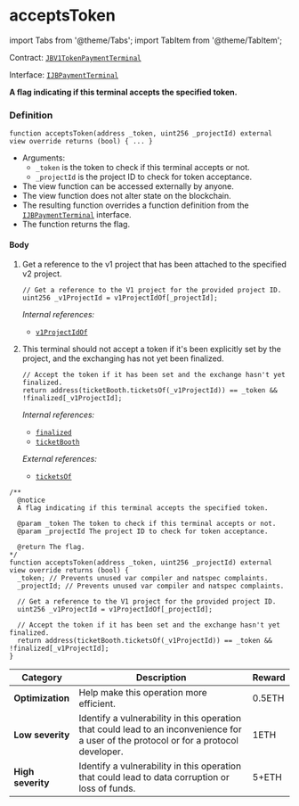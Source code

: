 # acceptsToken

import Tabs from '@theme/Tabs';
import TabItem from '@theme/TabItem';

Contract: [`JBV1TokenPaymentTerminal`](/v4/deprecated/v2/contracts/or-payment-terminals/jbv1tokenpaymentterminal/README.md)​‌

Interface: [`IJBPaymentTerminal`](/v4/deprecated/v2/interfaces/ijbpaymentterminal.md)

<Tabs>
<TabItem value="Step by step" label="Step by step">

**A flag indicating if this terminal accepts the specified token.**

### Definition

```
function acceptsToken(address _token, uint256 _projectId) external view override returns (bool) { ... }
```

* Arguments:
  * `_token` is the token to check if this terminal accepts or not.
  * `_projectId` is the project ID to check for token acceptance.
* The view function can be accessed externally by anyone.
* The view function does not alter state on the blockchain.
* The resulting function overrides a function definition from the [`IJBPaymentTerminal`](/v4/deprecated/v2/interfaces/ijbpaymentterminal.md) interface.
* The function returns the flag.

#### Body

1.  Get a reference to the v1 project that has been attached to the specified v2 project.

    ```
    // Get a reference to the V1 project for the provided project ID.
    uint256 _v1ProjectId = v1ProjectIdOf[_projectId];
    ```

    _Internal references:_

    * [`v1ProjectIdOf`](/v4/deprecated/v2/contracts/or-payment-terminals/jbv1tokenpaymentterminal/properties/v1projectidof.md)

1.  This terminal should not accept a token if it's been explicitly set by the project, and the exchanging has not yet been finalized.

    ```
    // Accept the token if it has been set and the exchange hasn't yet finalized.
    return address(ticketBooth.ticketsOf(_v1ProjectId)) == _token && !finalized[_v1ProjectId];
    ```

    _Internal references:_

    * [`finalized`](/v4/deprecated/v2/contracts/or-payment-terminals/jbv1tokenpaymentterminal/properties/finalized.md)
    * [`ticketBooth`](/v4/deprecated/v2/contracts/or-payment-terminals/jbv1tokenpaymentterminal/properties/ticketbooth.md)

    _External references:_

    * [`ticketsOf`](https://github.com/jbx-protocol/juice-contracts-v1/blob/a91b55e8d264267c338b089aa9a45b29fd8e8f13/contracts/interfaces/ITicketBooth.sol#L69)

</TabItem>

<TabItem value="Code" label="Code">

```
/**
  @notice
  A flag indicating if this terminal accepts the specified token.

  @param _token The token to check if this terminal accepts or not.
  @param _projectId The project ID to check for token acceptance.

  @return The flag.
*/
function acceptsToken(address _token, uint256 _projectId) external view override returns (bool) {
  _token; // Prevents unused var compiler and natspec complaints.
  _projectId; // Prevents unused var compiler and natspec complaints.

  // Get a reference to the V1 project for the provided project ID.
  uint256 _v1ProjectId = v1ProjectIdOf[_projectId];

  // Accept the token if it has been set and the exchange hasn't yet finalized.
  return address(ticketBooth.ticketsOf(_v1ProjectId)) == _token && !finalized[_v1ProjectId];
}
```

</TabItem>

<TabItem value="Bug bounty" label="Bug bounty">

| Category          | Description                                                                                                                            | Reward |
| ----------------- | -------------------------------------------------------------------------------------------------------------------------------------- | ------ |
| **Optimization**  | Help make this operation more efficient.                                                                                               | 0.5ETH |
| **Low severity**  | Identify a vulnerability in this operation that could lead to an inconvenience for a user of the protocol or for a protocol developer. | 1ETH   |
| **High severity** | Identify a vulnerability in this operation that could lead to data corruption or loss of funds.                                        | 5+ETH  |

</TabItem>
</Tabs>
